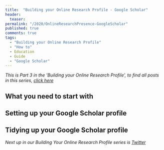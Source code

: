 ```yaml
---
title:  "Building your Online Research Profile - Google Scholar"
header:
  teaser:
permalink: "/2020/OnlineResearchPresence-GoogleScholar"
published: true
comments: true
tags:
  - "Building your Online Research Profile"
  - "How to"
  - Education
  - Guide
  - "Google Scholar"
---
```




_This is Part 3 in the 'Building your Online Research Profile', to find all posts in this series, [click here]({{site.baseurl}}/tags/#building-your-online-research-profile)_

## What you need to start with



## Setting up your Google Scholar profile



## Tidying up your Google Scholar profile


_Next up in our Building Your Online Research Profile series is [Twitter]({{site.baseurl}}/2020/OnlineResearchPresence-Twitter)_
